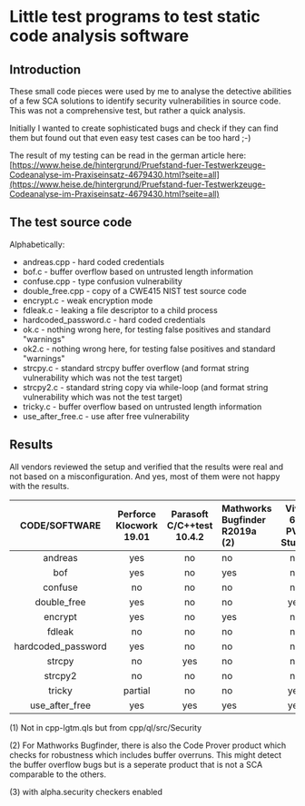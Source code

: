 # Little test programs to test static code analysis software

## Introduction

These small code pieces were used by me to analyse the detective abilities
of a few SCA solutions to identify security vulnerabilities in source code.
This was not a comprehensive test, but rather a quick analysis.

Initially I wanted to create sophisticated bugs and check if they can find
them but found out that even easy test cases can be too hard ;-)

The result of my testing can be read in the german article here:
[https://www.heise.de/hintergrund/Pruefstand-fuer-Testwerkzeuge-Codeanalyse-im-Praxiseinsatz-4679430.html?seite=all](https://www.heise.de/hintergrund/Pruefstand-fuer-Testwerkzeuge-Codeanalyse-im-Praxiseinsatz-4679430.html?seite=all)

## The test source code

Alphabetically:

 - andreas.cpp - hard coded credentials
 - bof.c - buffer overflow based on untrusted length information
 - confuse.cpp - type confusion vulnerability
 - double_free.cpp - copy of a CWE415 NIST test source code
 - encrypt.c - weak encryption mode
 - fdleak.c - leaking a file descriptor to a child process
 - hardcoded_password.c - hard coded credentials
 - ok.c - nothing wrong here, for testing false positives and standard "warnings"
 - ok2.c - nothing wrong here, for testing false positives and standard "warnings"
 - strcpy.c - standard strcpy buffer overflow (and format string vulnerability which was not the test target)
 - strcpy2.c - standard string copy via while-loop (and format string vulnerability which was not the test target)
 - tricky.c - buffer overflow based on untrusted length information
 - use_after_free.c - use after free vulnerability

## Results

All vendors reviewed the setup and verified that the results were real and not
based on a misconfiguration.
And yes, most of them were not happy with the results.

|   CODE/SOFTWARE    |Perforce Klocwork 19.01|Parasoft C/C++test 10.4.2|Mathworks Bugfinder R2019a (2)|Viva 64 PVS Studio|CodeQL Oct 2022|joern Oct 2022|semgrep Oct 2022|cppcheck 2.9|llvm 14 clang-analyzer|ChatGPT 4.0|
|:------------------:|:------:|:-------:|:--------|:-------------:|:------:|:------:|:------:|:------------:|:------------:|:-----:|
| andreas            | yes    | no      | no      | no            | no     | no     | no     | no           | no           | yes   |
| bof                | yes    | no      | yes     | no            | yes    | no     | no     | no           | yes(3)       | yes   |
| confuse            | no     | no      | no      | no            | no     | no     | no     | no           | no           | yes   |
| double_free        | yes    | no      | no      | yes           | no     | no     | no     | no           | yes          | yes   |
| encrypt            | yes    | no      | yes     | no            | yes(1) | no     | no     | no           | no           | yes   |
| fdleak             | no     | no      | no      | no            | no     | no     | no     | no           | no           | partial |
| hardcoded_password | yes    | no      | no      | no            | no     | no     | no     | no           | no           | yes   |
| strcpy             | no     | yes     | no      | no            | yes(1) | no     | no     | no           | no           | yes   |
| strcpy2            | no     | no      | no      | no            | no     | no     | no     | no           | no           | yes   |
| tricky             |partial | no      | no      | yes           | no     | no     | no     | no           | no           | yes   |
| use_after_free     | yes    | yes     | yes     | yes           | no     | no     | yes    | yes          | yes          | yes   |

(1) Not in cpp-lgtm.qls but from cpp/ql/src/Security

(2) For Mathworks Bugfinder, there is also the Code Prover product which checks
    for robustness which includes buffer overruns. This might detect the buffer
    overflow bugs but is a seperate product that is not a SCA comparable to the
    others.

(3) with alpha.security checkers enabled
